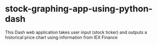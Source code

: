 # stock-graphing-app-using-python-dash
This Dash web application takes user input (stock ticker) and outputs a historical price chart using information from IEX Finance

